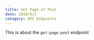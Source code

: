 ```yaml
---
title: Get Page of Post
date: 2018/9/2
category: API Endpoints
---
```


This is about the `get-page-post` endpoint